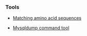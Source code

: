 ### Tools

- [Matching amino acid sequences](https://zbl749.github.io/match.html)

- [Mysqldump command tool](https://zbl749.github.io/mysqldump.html)
